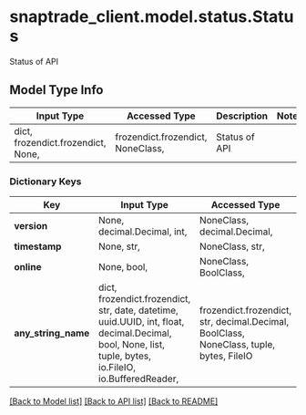# snaptrade_client.model.status.Status

Status of API

## Model Type Info
Input Type | Accessed Type | Description | Notes
------------ | ------------- | ------------- | -------------
dict, frozendict.frozendict, None,  | frozendict.frozendict, NoneClass,  | Status of API | 

### Dictionary Keys
Key | Input Type | Accessed Type | Description | Notes
------------ | ------------- | ------------- | ------------- | -------------
**version** | None, decimal.Decimal, int,  | NoneClass, decimal.Decimal,  |  | [optional] 
**timestamp** | None, str,  | NoneClass, str,  |  | [optional] 
**online** | None, bool,  | NoneClass, BoolClass,  |  | [optional] 
**any_string_name** | dict, frozendict.frozendict, str, date, datetime, uuid.UUID, int, float, decimal.Decimal, bool, None, list, tuple, bytes, io.FileIO, io.BufferedReader,  | frozendict.frozendict, str, decimal.Decimal, BoolClass, NoneClass, tuple, bytes, FileIO | any string name can be used but the value must be the correct type | [optional]

[[Back to Model list]](../../README.md#documentation-for-models) [[Back to API list]](../../README.md#documentation-for-api-endpoints) [[Back to README]](../../README.md)

